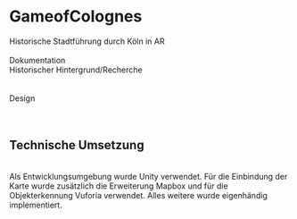# GameofColognes
Historische Stadtführung durch Köln in AR<br>
<br>
Dokumentation<br>
Historischer Hintergrund/Recherche<br>
<br>
<br>
Design<br>
<br>
<br>
<h2>Technische Umsetzung</h2><br>
Als Entwicklungsumgebung wurde Unity verwendet. Für die Einbindung der Karte wurde zusätzlich die Erweiterung Mapbox und für die Objekterkennung Vuforia verwendet. Alles weitere wurde eigenhändig implementiert.<br>

